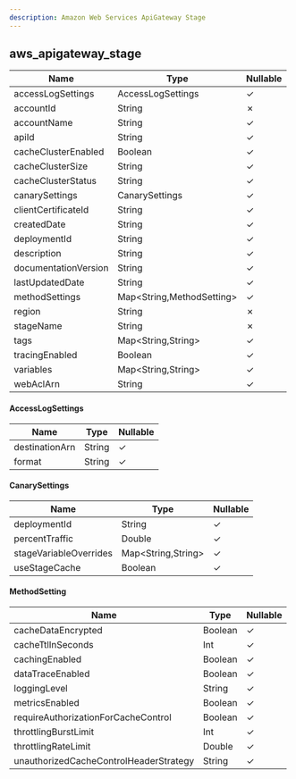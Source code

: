 ```yaml
---
description: Amazon Web Services ApiGateway Stage
---
```

aws_apigateway_stage
--------------------

| **Name**             | **Type**                  | **Nullable** |
| -------------------- | ------------------------- | ------------ |
| accessLogSettings    | AccessLogSettings         | &check;      |
| accountId            | String                    | &cross;      |
| accountName          | String                    | &check;      |
| apiId                | String                    | &check;      |
| cacheClusterEnabled  | Boolean                   | &check;      |
| cacheClusterSize     | String                    | &check;      |
| cacheClusterStatus   | String                    | &check;      |
| canarySettings       | CanarySettings            | &check;      |
| clientCertificateId  | String                    | &check;      |
| createdDate          | String                    | &check;      |
| deploymentId         | String                    | &check;      |
| description          | String                    | &check;      |
| documentationVersion | String                    | &check;      |
| lastUpdatedDate      | String                    | &check;      |
| methodSettings       | Map<String,MethodSetting> | &check;      |
| region               | String                    | &cross;      |
| stageName            | String                    | &cross;      |
| tags                 | Map<String,String>        | &check;      |
| tracingEnabled       | Boolean                   | &check;      |
| variables            | Map<String,String>        | &check;      |
| webAclArn            | String                    | &check;      |

#### AccessLogSettings
| **Name**       | **Type** | **Nullable** |
| -------------- | -------- | ------------ |
| destinationArn | String   | &check;      |
| format         | String   | &check;      |

#### CanarySettings
| **Name**               | **Type**           | **Nullable** |
| ---------------------- | ------------------ | ------------ |
| deploymentId           | String             | &check;      |
| percentTraffic         | Double             | &check;      |
| stageVariableOverrides | Map<String,String> | &check;      |
| useStageCache          | Boolean            | &check;      |

#### MethodSetting
| **Name**                               | **Type** | **Nullable** |
| -------------------------------------- | -------- | ------------ |
| cacheDataEncrypted                     | Boolean  | &check;      |
| cacheTtlInSeconds                      | Int      | &check;      |
| cachingEnabled                         | Boolean  | &check;      |
| dataTraceEnabled                       | Boolean  | &check;      |
| loggingLevel                           | String   | &check;      |
| metricsEnabled                         | Boolean  | &check;      |
| requireAuthorizationForCacheControl    | Boolean  | &check;      |
| throttlingBurstLimit                   | Int      | &check;      |
| throttlingRateLimit                    | Double   | &check;      |
| unauthorizedCacheControlHeaderStrategy | String   | &check;      |
